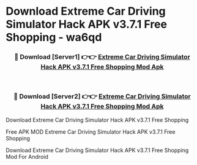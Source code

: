 # Download Extreme Car Driving Simulator Hack APK v3.7.1 Free Shopping - wa6qd



<div align="center">
<h3>🔴 Download [Server1] 👉👉 <a href="https://momento.my/?title=Extreme_Car_Driving_Simulator_Hack_APK_v3.7.1_Free_Shopping">Extreme Car Driving Simulator Hack APK v3.7.1 Free Shopping Mod Apk</a></h3><br>

<h3>🔴 Download [Server2] 👉👉 <a href="https://momento.my/?title=Extreme_Car_Driving_Simulator_Hack_APK_v3.7.1_Free_Shopping">Extreme Car Driving Simulator Hack APK v3.7.1 Free Shopping Mod Apk</a></h3>
</div>



Download Extreme Car Driving Simulator Hack APK v3.7.1 Free Shopping 

Free APK MOD Extreme Car Driving Simulator Hack APK v3.7.1 Free Shopping 

Download Extreme Car Driving Simulator Hack APK v3.7.1 Free Shopping Mod For Android
